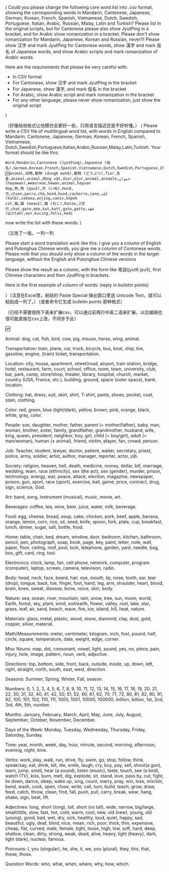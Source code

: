 ( Could you please change the following core word list into .csv format, showing the corresponding words in Mandarin, Cantonese, Japanese, German, Korean, French, Spanish, Vietnamese, Dutch, Swedish, Portuguese, Italian, Arabic, Russian, Malay, Latin and Turkish? Please list in the original scripts, but for Cantonese please also show JyutPing in a bracket, and for Arabic show romanization in a bracket. Please don't show romanization for Mandarin, Japanese, Korean and Russian, never!!! Please show 汉字 and mark JyutPing for Cantonese words, show 漢字 and mark 仮名 of Japanese words, and show Arabic scripts and mark romanization of Arabic words. 

Here are the requirements that please be very careful with:

- In CSV format
- For Cantonese, show 汉字 and mark JyutPing in the bracket
- For Japanese, show 漢字, and mark 仮名 in the bracket
- For Arabic, show Arabic script and mark romanization in the bracket
- For any other language, please never show romanization, just show the original script

)

（好像给他格式让他模仿会更好一些，只用语言描述还是不好听懂。）
( Please write a CSV file of multilingual word list, with words in English compared to Mandarin, Cantonese, Japanese, German, Korean, French, Spanish, Vietnamese, Dutch,Swedish,Portuguese,Italian,Arabic,Russian,Malay,Latin,Turkish. Your format should be like this:

```
Word,Mandarin,Cantonese (JyutPing),Japanese (仮名),German,Korean,French,Spanish,Vietnamese,Dutch,Swedish,Portuguese,Italian,Arabic,Russian,Malay,Latin,Turkish
🆙animal,动物,動物 (dung6 mat6),動物 (どうぶつ),Tier,동물,animal,animal,động vật,dier,djur,animal,animale,حيوان (hayawan),животное,hewan,animal,hayvan
dog,狗,狗 (gau2),犬 (いぬ),Hund,개,chien,perro,chó,hond,hund,cachorro,cane,كلب (kalb),собака,anjing,canis,köpek
cat,猫,貓 (maau1),猫 (ねこ),Katze,고양이,chat,gato,mèo,kat,katt,gato,gatto,قطة (qittah),кот,kucing,felis,kedi
```

now write the list with these words: )

（又改了一版，一列一列

Please start a word translation work like this: I give you a column of English and Putonghua Chinese words, you give me a column of Contonese words. Please note that you should only show a column of the words in the target language, without the English and Putonghua Chinese versions

Please show the result as a  column, with the form like 粵語(jyut6 jyu5), first Chinese characters and then JyutPing in brackets. 

Here is the first example of column of words: (reply in bulletin points)

）（注意在Excel里，粘贴的 Paste Special 弹出窗口里选 Unicode Text，就可以粘贴成一列了。）（或者命令它生成 bulletin points 那种格式）

（已经不需要按照下表来扩展csv，可以通过前两行中英二语来扩展，以后编辑也很可能直接在csv上改，不同步于此）

🆙

Animal: dog, cat, fish, bird, cow, pig, mouse, horse, wing, animal.

Transportation: train, plane, car, truck, bicycle, bus, boat, ship, tire, gasoline, engine, (train) ticket, transportation.

Location: city, house, apartment, street/road, airport, train station, bridge, hotel, restaurant, farm, court, school, office, room, town, university, club, bar, park, camp, store/shop, theater, library, hospital, church, market, country (USA, France, etc.), building, ground, space (outer space), bank, location.

Clothing: hat, dress, suit, skirt, shirt, T-shirt, pants, shoes, pocket, coat, stain, clothing.

Color: red, green, blue (light/dark), yellow, brown, pink, orange, black, white, gray, color.

People: son, daughter, mother, father, parent (= mother/father), baby, man, woman, brother, sister, family, grandfather, grandmother, husband, wife, king, queen, president, neighbor, boy, girl, child (= boy/girl), adult (= man/woman), human (≠ animal), friend, victim, player, fan, crowd, person.

Job: Teacher, student, lawyer, doctor, patient, waiter, secretary, priest, police, army, soldier, artist, author, manager, reporter, actor, job.

Society: religion, heaven, hell, death, medicine, money, dollar, bill, marriage, wedding, team, race (ethnicity), sex (the act), sex (gender), murder, prison, technology, energy, war, peace, attack, election, magazine, newspaper, poison, gun, sport, race (sport), exercise, ball, game, price, contract, drug, sign, science, God.

Art: band, song, instrument (musical), music, movie, art.

Beverages: coffee, tea, wine, beer, juice, water, milk, beverage.

Food: egg, cheese, bread, soup, cake, chicken, pork, beef, apple, banana, orange, lemon, corn, rice, oil, seed, knife, spoon, fork, plate, cup, breakfast, lunch, dinner, sugar, salt, bottle, food.

Home: table, chair, bed, dream, window, door, bedroom, kitchen, bathroom, pencil, pen, photograph, soap, book, page, key, paint, letter, note, wall, paper, floor, ceiling, roof, pool, lock, telephone, garden, yard, needle, bag, box, gift, card, ring, tool.

Electronics: clock, lamp, fan, cell phone, network, computer, program (computer), laptop, screen, camera, television, radio.

Body: head, neck, face, beard, hair, eye, mouth, lip, nose, tooth, ear, tear (drop), tongue, back, toe, finger, foot, hand, leg, arm, shoulder, heart, blood, brain, knee, sweat, disease, bone, voice, skin, body.

Nature: sea, ocean, river, mountain, rain, snow, tree, sun, moon, world, Earth, forest, sky, plant, wind, soil/earth, flower, valley, root, lake, star, grass, leaf, air, sand, beach, wave, fire, ice, island, hill, heat, nature.

Materials: glass, metal, plastic, wood, stone, diamond, clay, dust, gold, copper, silver, material.

Math/Measurements: meter, centimeter, kilogram, inch, foot, pound, half, circle, square, temperature, date, weight, edge, corner.

Misc Nouns: map, dot, consonant, vowel, light, sound, yes, no, piece, pain, injury, hole, image, pattern, noun, verb, adjective.

Directions: top, bottom, side, front, back, outside, inside, up, down, left, right, straight, north, south, east, west, direction.

Seasons: Summer, Spring, Winter, Fall, season.

Numbers: 0, 1, 2, 3, 4, 5, 6, 7, 8, 9, 10, 11, 12, 13, 14, 15, 16, 17, 18, 19, 20, 21, 22, 30, 31, 32, 40, 41, 42, 50, 51, 52, 60, 61, 62, 70, 71, 72, 80, 81, 82, 90, 91, 92, 100, 101, 102, 110, 111, 1000, 1001, 10000, 100000, million, billion, 1st, 2nd, 3rd, 4th, 5th, number.

Months: January, February, March, April, May, June, July, August, September, October, November, December.

Days of the Week: Monday, Tuesday, Wednesday, Thursday, Friday, Saturday, Sunday.

Time: year, month, week, day, hour, minute, second, morning, afternoon, evening, night, time.

Verbs: work, play, walk, run, drive, fly, swim, go, stop, follow, think, speak/say, eat, drink, kill, die, smile, laugh, cry, buy, pay, sell, shoot(a gun), learn, jump, smell, hear (a sound), listen (music), taste, touch, see (a bird), watch (TV), kiss, burn, melt, dig, explode, sit, stand, love, pass by, cut, fight, lie down, dance, sleep, wake up, sing, count, marry, pray, win, lose, mix/stir, bend, wash, cook, open, close, write, call, turn, build, teach, grow, draw, feed, catch, throw, clean, find, fall, push, pull, carry, break, wear, hang, shake, sign, beat, lift.

Adjectives: long, short (long), tall, short (vs tall), wide, narrow, big/large, small/little, slow, fast, hot, cold, warm, cool, new, old (new), young, old (young), good, bad, wet, dry, sick, healthy, loud, quiet, happy, sad, beautiful, ugly, deaf, blind, nice, mean, rich, poor, thick, thin, expensive, cheap, flat, curved, male, female, tight, loose, high, low, soft, hard, deep, shallow, clean, dirty, strong, weak, dead, alive, heavy, light (heavy), dark, light (dark), nuclear, famous.

Pronouns: I, you (singular), he, she, it, we, you (plural), they, this, that, these, those.

Question Words: who, what, when, where, why, how, which.